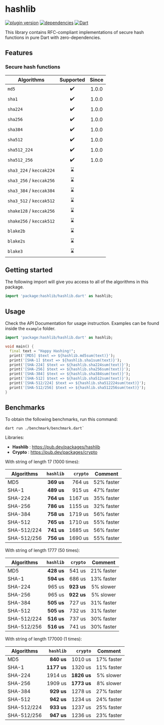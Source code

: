 # hashlib

[![plugin version](https://img.shields.io/pub/v/hashlib?label=pub)](https://pub.dev/packages/hashlib)
[![dependencies](https://img.shields.io/librariesio/release/pub/hashlib?label=dependencies)](https://github.com/dipu-bd/hashlib/-/blob/master/pubspec.yaml)
[![Dart](https://github.com/dipu-bd/hashlib/actions/workflows/dart.yml/badge.svg)](https://github.com/dipu-bd/hashlib/actions/workflows/dart.yml)

This library contains RFC-compliant implementations of secure hash functions in pure Dart with zero-dependencies.

## Features

### Secure hash functions

| Algorithms               | Supported | Since |
| ------------------------ | :-------: | :---: |
| `md5`                    |    ✔️     | 1.0.0 |
| `sha1`                   |    ✔️     | 1.0.0 |
| `sha224`                 |    ✔️     | 1.0.0 |
| `sha256`                 |    ✔️     | 1.0.0 |
| `sha384`                 |    ✔️     | 1.0.0 |
| `sha512`                 |    ✔️     | 1.0.0 |
| `sha512_224`             |    ✔️     | 1.0.0 |
| `sha512_256`             |    ✔️     | 1.0.0 |
| `sha3_224` / `keccak224` |    ⌛     |       |
| `sha3_256` / `keccak256` |    ⌛     |       |
| `sha3_384` / `keccak384` |    ⌛     |       |
| `sha3_512` / `keccak512` |    ⌛     |       |
| `shake128` / `keccak256` |    ⌛     |       |
| `shake256` / `keccak512` |    ⌛     |       |
| `blake2b`                |    ⌛     |       |
| `blake2s`                |    ⌛     |       |
| `blake3`                 |    ⌛     |       |

<!--
### Password hashing / Key derivation

| Algorithms    | Supported | Since |
| ------------- | :-------: | :---: |
| `pbkdf2_hmac` |    ⌛     |       |
| `argon2i`     |    ⌛     |       |
| `argon2d`     |    ⌛     |       |
| `argon2id`    |    ⌛     |       |
| `bcrypt`      |    ⌛     |       |
| `scrypt`      |    ⌛     |       |
| `balloon`     |    ⌛     |       |

### Cyclic redundancy checks

| Algorithms | Supported | Since |
| ---------- | :-------: | :---: |
| `cksum`    |    ⌛     |       |
| `crc16`    |    ⌛     |       |
| `crc32`    |    ⌛     |       |
| `crc64`    |    ⌛     |       |

### Checksums

| Algorithms | Supported | Since |
| ---------- | :-------: | :---: |
| `bsd`      |    ⌛     |       |
| `sysv`     |    ⌛     |       |
| `alder32`  |    ⌛     |       |

### Other Cryptographic hash functions

| Algorithms  | Supported | Since |
| ----------- | :-------: | :---: |
| `ripemd128` |    ⌛     |       |
| `ripemd160` |    ⌛     |       |
| `ripemd320` |    ⌛     |       |
| `whirlpool` |    ⌛     |       |
-->

## Getting started

The following import will give you access to all of the algorithms in this package.

```dart
import 'package:hashlib/hashlib.dart' as hashlib;
```

## Usage

Check the API Documentation for usage instruction. Examples can be found inside the `example` folder.

```dart
import 'package:hashlib/hashlib.dart' as hashlib;

void main() {
  final text = "Happy Hashing!";
  print('[MD5] $text => ${hashlib.md5sum(text)}');
  print('[SHA-1] $text => ${hashlib.sha1sum(text)}');
  print('[SHA-224] $text => ${hashlib.sha224sum(text)}');
  print('[SHA-256] $text => ${hashlib.sha256sum(text)}');
  print('[SHA-384] $text => ${hashlib.sha384sum(text)}');
  print('[SHA-512] $text => ${hashlib.sha512sum(text)}');
  print('[SHA-512/224] $text => ${hashlib.sha512224sum(text)}');
  print('[SHA-512/256] $text => ${hashlib.sha512256sum(text)}');
}
```

## Benchmarks

To obtain the following benchmarks, run this command:

```
dart run ./benchmark/benchmark.dart`
```

Libraries:

- **Hashlib** : https://pub.dev/packages/hashlib
- **Crypto** : https://pub.dev/packages/crypto

With string of length 17 (1000 times):

| Algorithms  |  `hashlib` | `crypto` |  Comment   |
| ----------- | ---------: | -------: | :--------: |
| MD5         | **369 us** |   764 us | 52% faster |
| SHA-1       | **489 us** |   915 us | 47% faster |
| SHA-224     | **764 us** |  1167 us | 35% faster |
| SHA-256     | **786 us** |  1155 us | 32% faster |
| SHA-384     | **758 us** |  1719 us | 56% faster |
| SHA-512     | **765 us** |  1710 us | 55% faster |
| SHA-512/224 | **741 us** |  1685 us | 56% faster |
| SHA-512/256 | **756 us** |  1690 us | 55% faster |

With string of length 1777 (50 times):

| Algorithms  |  `hashlib` |   `crypto` |  Comment   |
| ----------- | ---------: | ---------: | :--------: |
| MD5         | **428 us** |     541 us | 21% faster |
| SHA-1       | **594 us** |     686 us | 13% faster |
| SHA-224     |     965 us | **923 us** | 5% slower  |
| SHA-256     |     965 us | **922 us** | 5% slower  |
| SHA-384     | **505 us** |     727 us | 31% faster |
| SHA-512     | **505 us** |     732 us | 31% faster |
| SHA-512/224 | **516 us** |     737 us | 30% faster |
| SHA-512/256 | **516 us** |     741 us | 30% faster |

With string of length 177000 (1 times):

| Algorithms  |   `hashlib` |    `crypto` |  Comment   |
| ----------- | ----------: | ----------: | :--------: |
| MD5         |  **840 us** |     1010 us | 17% faster |
| SHA-1       | **1177 us** |     1320 us | 11% faster |
| SHA-224     |     1914 us | **1826 us** | 5% slower  |
| SHA-256     |     1909 us | **1773 us** | 8% slower  |
| SHA-384     |  **929 us** |     1278 us | 27% faster |
| SHA-512     |  **942 us** |     1234 us | 24% faster |
| SHA-512/224 |  **933 us** |     1237 us | 25% faster |
| SHA-512/256 |  **947 us** |     1236 us | 23% faster |

